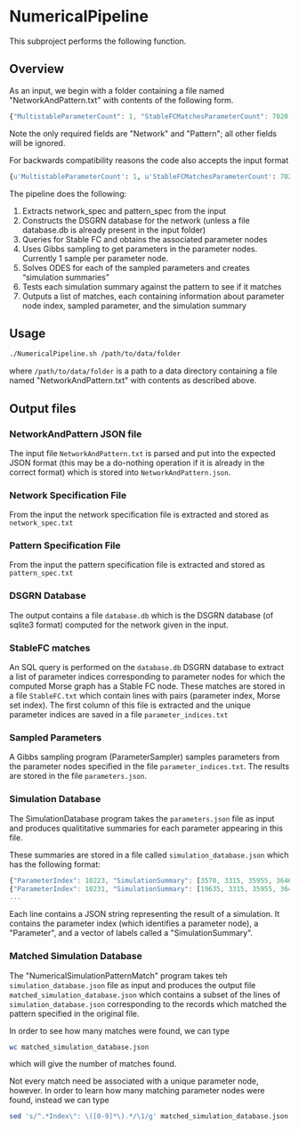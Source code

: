 # NumericalPipeline

This subproject performs the following function.

## Overview

As an input, we begin with a folder containing a file named "NetworkAndPattern.txt" with contents of the following form.
```javascript
{"MultistableParameterCount": 1, "StableFCMatchesParameterCount": 7020, "Network": "PF3D7_0611200 : (PF3D7_1337100) : E\nPF3D7_1139300 : (~PF3D7_0611200) : E\nPF3D7_1146600 : (~PF3D7_1139300)(~PF3D7_1408200) : E\nPF3D7_1222600 : (PF3D7_1146600)(~PF3D7_1317200) : E\nPF3D7_1317200 : (PF3D7_1408200)(~PF3D7_1356900) : E\nPF3D7_1337100 : (PF3D7_1139300 + PF3D7_1317200) : E\nPF3D7_1356900 : (~PF3D7_1222600) : E\nPF3D7_1408200 : (~PF3D7_0611200)(~PF3D7_1356900) : E\n", "StableFCParameterCount": 8400, "ParameterCount": 12544, "Pattern": {"dimension": 8, "poset": [[9, 12], [14], [7], [9, 12], [9, 12], [7], [14], [], [7], [11], [7], [1, 6, 13], [11], [14], [8, 2, 10, 5], [9, 12]], "events": [0, 0, 1, 1, 2, 2, 3, 3, 4, 4, 5, 5, 6, 6, 7, 7], "label": 45645}}
```
Note the only required fields are "Network" and "Pattern"; all other fields will be ignored.

For backwards compatibility reasons the code also accepts the input format
```python
{u'MultistableParameterCount': 1, u'StableFCMatchesParameterCount': 7020, u'Network': u'PF3D7_0611200 : (PF3D7_1337100) : E\nPF3D7_1139300 : (~PF3D7_0611200) : E\nPF3D7_1146600 : (~PF3D7_1139300)(~PF3D7_1408200) : E\nPF3D7_1222600 : (PF3D7_1146600)(~PF3D7_1317200) : E\nPF3D7_1317200 : (PF3D7_1408200)(~PF3D7_1356900) : E\nPF3D7_1337100 : (PF3D7_1139300 + PF3D7_1317200) : E\nPF3D7_1356900 : (~PF3D7_1222600) : E\nPF3D7_1408200 : (~PF3D7_0611200)(~PF3D7_1356900) : E\n', u'StableFCParameterCount': 8400, u'ParameterCount': 12544, u'PartialOrder': u'{"dimension": 8, "poset": [[9, 12], [14], [7], [9, 12], [9, 12], [7], [14], [], [7], [11], [7], [1, 6, 13], [11], [14], [8, 2, 10, 5], [9, 12]], "events": [0, 0, 1, 1, 2, 2, 3, 3, 4, 4, 5, 5, 6, 6, 7, 7], "label": 45645}'}
```


The pipeline does the following:
1) Extracts network_spec and pattern_spec from the input
2) Constructs the DSGRN database for the network (unless a file database.db is already present in the input folder)
3) Queries for Stable FC and obtains the associated parameter nodes
4) Uses Gibbs sampling to get parameters in the parameter nodes. Currently 1 sample per parameter node.
5) Solves ODES for each of the sampled parameters and creates “simulation summaries”
6) Tests each simulation summary against the pattern to see if it matches
7) Outputs a list of matches, each containing information about parameter node index, sampled parameter, and the simulation summary

## Usage

```bash
./NumericalPipeline.sh /path/to/data/folder
```
where `/path/to/data/folder` is a path to a data directory containing a file named "NetworkAndPattern.txt" with contents as described above.

## Output files

### NetworkAndPattern JSON file

The input file `NetworkAndPattern.txt` is parsed and put into the expected JSON format (this may be a do-nothing operation if it is already in the correct format) which is stored into `NetworkAndPattern.json`.

### Network Specification File

From the input the network specification file is extracted and stored as `network_spec.txt`

### Pattern Specification File

From the input the pattern specification file is extracted and stored as `pattern_spec.txt`

### DSGRN Database

The output contains a file `database.db` which is the DSGRN database (of sqlite3 format) computed for the network given in the input.

### StableFC matches

An SQL query is performed on the `database.db` DSGRN database to extract a list of parameter indices corresponding to parameter nodes for which the computed Morse graph has a Stable FC node. These matches are stored in a file `StableFC.txt` which contain lines with pairs (parameter index, Morse set index). The first column of this file is extracted and the unique parameter indices are saved in a file `parameter_indices.txt`

### Sampled Parameters

A Gibbs sampling program (ParameterSampler) samples parameters from the parameter nodes specified in the file `parameter_indices.txt`. The results are stored in the file `parameters.json`.

### Simulation Database

The SimulationDatabase program takes the `parameters.json` file as input and produces qualititative summaries for each parameter appearing in this file.

These summaries are stored in a file called `simulation_database.json` which has the following format:
```javascript
{"ParameterIndex": 10223, "SimulationSummary": [3570, 3315, 35955, 36465, 40545, 39525, 47685, 45645, 45900, 45390, 12750, 13770, 30090, 26010, 17850, 19890, 3570, 3315, 35955, 36465, 40545, 39525, 47685, 45645, 45900, 45390, 12750, 13770, 30090, 26010, 17850, 19890, 3570, 3315], "Parameter": {"L[PF3D7_1139300, PF3D7_1337100]": 0.06919109512671918, "L[PF3D7_1222600, PF3D7_1356900]": 0.14585197311246362, "U[PF3D7_0611200, PF3D7_1408200]": 2.58201924992486, "U[PF3D7_1146600, PF3D7_1222600]": 1.7946168110847573, "L[PF3D7_1356900, PF3D7_1408200]": 0.2431731686158545, "L[PF3D7_0611200, PF3D7_1139300]": 0.5216448120990161, "U[PF3D7_1337100, PF3D7_0611200]": 1.5878226354777474, "T[PF3D7_1356900, PF3D7_1408200]": 0.325712401798444, "L[PF3D7_1408200, PF3D7_1317200]": 0.027004449323960768, "T[PF3D7_1139300, PF3D7_1337100]": 0.6591190365336171, "L[PF3D7_1317200, PF3D7_1337100]": 0.04969117541577463, "L[PF3D7_1317200, PF3D7_1222600]": 1.5029981586126797, "T[PF3D7_1356900, PF3D7_1317200]": 0.4181753670064232, "L[PF3D7_1337100, PF3D7_0611200]": 0.4267178316314163, "U[PF3D7_1317200, PF3D7_1222600]": 5.1141076097668465, "T[PF3D7_1146600, PF3D7_1222600]": 0.7666474618025401, "U[PF3D7_1408200, PF3D7_1146600]": 1.5195865003039093, "U[PF3D7_1139300, PF3D7_1146600]": 3.8557688518137843, "T[PF3D7_1337100, PF3D7_0611200]": 0.3560266088893756, "U[PF3D7_1356900, PF3D7_1408200]": 0.7707444046746715, "T[PF3D7_1317200, PF3D7_1337100]": 0.6485977566104418, "U[PF3D7_1317200, PF3D7_1337100]": 2.5934525284553938, "T[PF3D7_1408200, PF3D7_1317200]": 0.8962153014739203, "T[PF3D7_1317200, PF3D7_1222600]": 0.6441329583594766, "L[PF3D7_1146600, PF3D7_1222600]": 0.5143374819942661, "L[PF3D7_1356900, PF3D7_1317200]": 0.32728529993321936, "L[PF3D7_1408200, PF3D7_1146600]": 0.19900016350681315, "T[PF3D7_1222600, PF3D7_1356900]": 0.9060611405593703, "U[PF3D7_1139300, PF3D7_1337100]": 0.34802858747198284, "L[PF3D7_0611200, PF3D7_1408200]": 0.09730492277910845, "T[PF3D7_1139300, PF3D7_1146600]": 1.3546261019383545, "T[PF3D7_1408200, PF3D7_1146600]": 1.8224520856158384, "T[PF3D7_0611200, PF3D7_1139300]": 1.02636237518543, "U[PF3D7_0611200, PF3D7_1139300]": 1.8490910322653502, "U[PF3D7_1356900, PF3D7_1317200]": 2.0800971779840878, "U[PF3D7_1408200, PF3D7_1317200]": 1.4258093075609641, "L[PF3D7_1139300, PF3D7_1146600]": 1.8398024038715008, "U[PF3D7_1222600, PF3D7_1356900]": 1.5954405889743593, "T[PF3D7_0611200, PF3D7_1408200]": 1.234312630091311}}
{"ParameterIndex": 10231, "SimulationSummary": [19635, 3315, 35955, 36465, 44625, 43605, 47685, 45645, 45900, 45390, 12750, 13770, 9690, 26010, 17850, 17595, 19635, 3315, 35955, 36465, 44625, 43605, 47685, 45645, 45900, 12750, 13770, 9690, 26010, 17850, 17595, 19635, 3315, 35955, 36465], "Parameter": {"L[PF3D7_1139300, PF3D7_1337100]": 0.4547399621873438, "L[PF3D7_1222600, PF3D7_1356900]": 0.13339502856289004, "U[PF3D7_0611200, PF3D7_1408200]": 2.5620860915849586, "U[PF3D7_1146600, PF3D7_1222600]": 1.9899268520456888, "L[PF3D7_1356900, PF3D7_1408200]": 0.26684086267724505, "L[PF3D7_0611200, PF3D7_1139300]": 0.9484975224461262, "U[PF3D7_1337100, PF3D7_0611200]": 1.7354055822810666, "T[PF3D7_1356900, PF3D7_1408200]": 0.21019724067673365, "L[PF3D7_1408200, PF3D7_1317200]": 0.1383505975790594, "T[PF3D7_1139300, PF3D7_1337100]": 1.0964776773880933, "L[PF3D7_1317200, PF3D7_1337100]": 0.5017111550070751, "L[PF3D7_1317200, PF3D7_1222600]": 0.8049033502973313, "T[PF3D7_1356900, PF3D7_1317200]": 1.3800183402174102, "L[PF3D7_1337100, PF3D7_0611200]": 0.16974228803865934, "U[PF3D7_1317200, PF3D7_1222600]": 8.344663458485915, "T[PF3D7_1146600, PF3D7_1222600]": 0.11300948138018115, "U[PF3D7_1408200, PF3D7_1146600]": 2.718262878581536, "U[PF3D7_1139300, PF3D7_1146600]": 1.5428006049115952, "T[PF3D7_1337100, PF3D7_0611200]": 1.5679233523568665, "U[PF3D7_1356900, PF3D7_1408200]": 2.4018707972795785, "T[PF3D7_1317200, PF3D7_1337100]": 1.196250402529026, "U[PF3D7_1317200, PF3D7_1337100]": 1.2592567959476377, "T[PF3D7_1408200, PF3D7_1317200]": 0.712334247275838, "T[PF3D7_1317200, PF3D7_1222600]": 0.49100089974836103, "L[PF3D7_1146600, PF3D7_1222600]": 0.6644421783461432, "L[PF3D7_1356900, PF3D7_1317200]": 0.2125021967738038, "L[PF3D7_1408200, PF3D7_1146600]": 0.3982221286521779, "T[PF3D7_1222600, PF3D7_1356900]": 1.215567847410069, "U[PF3D7_1139300, PF3D7_1337100]": 2.054437178234765, "L[PF3D7_0611200, PF3D7_1408200]": 0.1368339206151067, "T[PF3D7_1139300, PF3D7_1146600]": 3.1757570441102136, "T[PF3D7_1408200, PF3D7_1146600]": 1.6539799114676466, "T[PF3D7_0611200, PF3D7_1139300]": 0.2828369876824619, "U[PF3D7_0611200, PF3D7_1139300]": 6.763989056201729, "U[PF3D7_1356900, PF3D7_1317200]": 2.8719646297162393, "U[PF3D7_1408200, PF3D7_1317200]": 2.5218461070323706, "L[PF3D7_1139300, PF3D7_1146600]": 0.2504360300093885, "U[PF3D7_1222600, PF3D7_1356900]": 1.7973096410023621, "T[PF3D7_0611200, PF3D7_1408200]": 0.34068138835338674}}
...
```

Each line contains a JSON string representing the result of a simulation. It contains the parameter index (which identifies a parameter node), a "Parameter", and a vector of labels called a "SimulationSummary".

### Matched Simulation Database

The "NumericalSimulationPatternMatch" program takes teh `simulation_database.json` file as input and produces the output file `matched_simulation_database.json` which contains a subset of the lines of `simulation_database.json` corresponding to the records which matched the pattern specified in the original file.

In order to see how many matches were found, we can type

```bash
wc matched_simulation_database.json
```
which will give the number of matches found.

Not every match need be associated with a unique parameter node, however. In order to learn how many matching parameter nodes were found, instead we can type

```bash
sed 's/^.*Index\": \([0-9]*\).*/\1/g' matched_simulation_database.json | sort -n | uniq | wc
```

